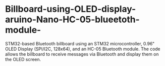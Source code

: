 # Billboard-using-OLED-display-aruino-Nano-HC-05-blueetoth-module-
STM32-based Bluetooth billboard using an STM32 microcontroller, 0.96" OLED Display (SPI/I2C, 128x64), and an HC-05 Bluetooth module. The code allows the billboard to receive messages via Bluetooth and display them on the OLED screen.
